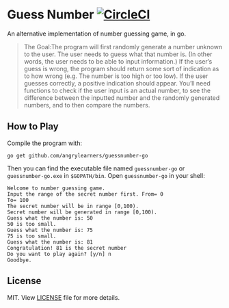 # Guess Number [![CircleCI](https://circleci.com/gh/angrylearners/guessnumber-go.svg?style=svg)](https://circleci.com/gh/angrylearners/guessnumber-go)

An alternative implementation of number guessing game, in go. 

> The Goal:The program will first randomly generate a number unknown to the user. 
> The user needs to guess what that number is. (In other words, the user needs to be able to input information.) 
> If the user’s guess is wrong, the program should return some sort of indication as to how wrong 
> (e.g. The number is too high or too low). 
> If the user guesses correctly, a positive indication should appear. 
> You’ll need functions to check if the user input is an actual number, 
> to see the difference between the inputted number and the randomly generated numbers, 
> and to then compare the numbers.

## How to Play

Compile the program with:
```shell script
go get github.com/angrylearners/guessnumber-go
```
Then you can find the executable file named `guessnumber-go` or `guessnumber-go.exe` in `$GOPATH/bin`.
Open `guessnumber-go` in your shell:
```
Welcome to number guessing game.
Input the range of the secret number first. From= 0
To= 100
The secret number will be in range [0,100).
Secret number will be generated in range [0,100).
Guess what the number is: 50
50 is too small.
Guess what the number is: 75
75 is too small.
Guess what the number is: 81
Congratulation! 81 is the secret number
Do you want to play again? [y/n] n
Goodbye.
```

## License

MIT. View [LICENSE](LICENSE) file for more details.